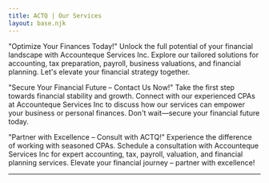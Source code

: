 ```yaml
---
title: ACTQ | Our Services
layout: base.njk
---
```


"Optimize Your Finances Today!"
Unlock the full potential of your financial landscape with Accounteque Services Inc. Explore our tailored solutions for accounting, tax preparation, payroll, business valuations, and financial planning. Let's elevate your financial strategy together.

"Secure Your Financial Future – Contact Us Now!"
Take the first step towards financial stability and growth. Connect with our experienced CPAs at Accounteque Services Inc to discuss how our services can empower your business or personal finances. Don't wait—secure your financial future today.

"Partner with Excellence – Consult with ACTQ!"
Experience the difference of working with seasoned CPAs. Schedule a consultation with Accounteque Services Inc for expert accounting, tax, payroll, valuation, and financial planning services. Elevate your financial journey – partner with excellence!


---
